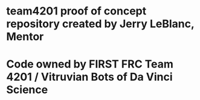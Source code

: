 # team4201 proof of concept repository created by Jerry LeBlanc, Mentor 
# Code owned by FIRST FRC Team 4201 / Vitruvian Bots of Da Vinci Science 
# 
